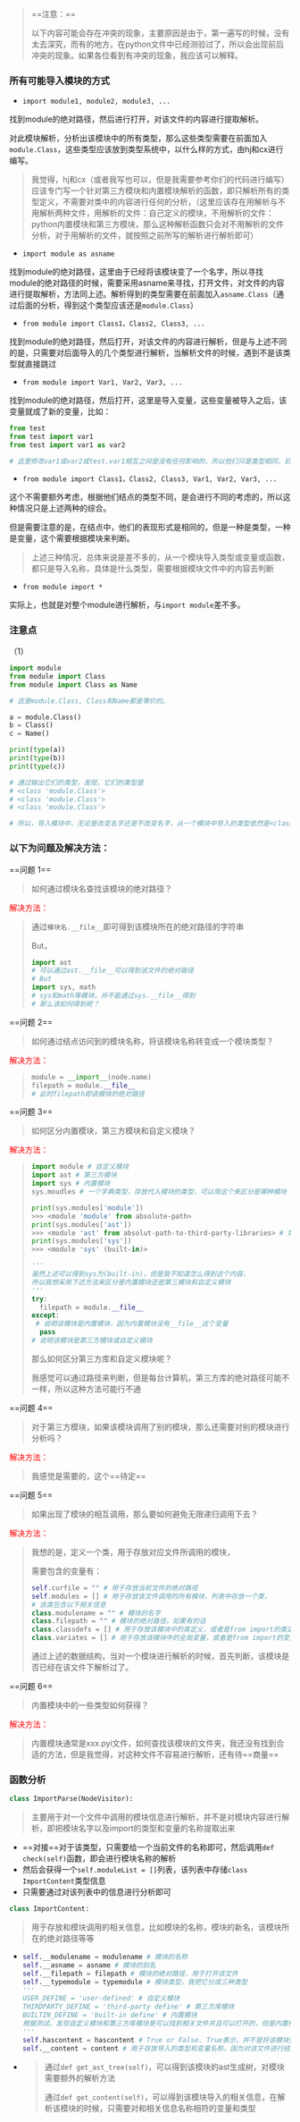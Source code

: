 >  ==注意：==
>
>  以下内容可能会存在冲突的现象，主要原因是由于，第一遍写的时候，没有太去深究，而有的地方，在python文件中已经测验过了，所以会出现前后冲突的现象。如果各位看到有冲突的现象，我应该可以解释。





### 所有可能导入模块的方式

- `import module1, module2, module3, ...`

找到module的绝对路径，然后进行打开，对该文件的内容进行提取解析。

对此模块解析，分析出该模块中的所有类型，那么这些类型需要在前面加入`module.Class`，这些类型应该放到类型系统中，以什么样的方式，由hj和cx进行编写。

>  我觉得，hj和cx（或者我写也可以，但是我需要参考你们的代码进行编写）应该专门写一个针对第三方模块和内置模块解析的函数，即只解析所有的类型定义，不需要对类中的内容进行任何的分析，（这里应该存在用解析与不用解析两种文件，用解析的文件：自己定义的模块，不用解析的文件：python内置模块和第三方模块，那么这种解析函数只会对不用解析的文件分析，对于用解析的文件，就按照之前所写的解析进行解析即可）

- `import module as asname`

找到module的绝对路径，这里由于已经将该模块变了一个名字，所以寻找module的绝对路径的时候，需要采用asname来寻找，打开文件，对文件的内容进行提取解析，方法同上述。解析得到的类型需要在前面加入`asname.Class`（通过后面的分析，得到这个类型应该还是`module.Class`）

- `from module import Class1，Class2, Class3, ...`

找到module的绝对路径，然后打开，对该文件的内容进行解析，但是与上述不同的是，只需要对后面导入的几个类型进行解析，当解析文件的时候，遇到不是该类型就直接跳过

- `from module import Var1, Var2, Var3, ...`

找到module的绝对路径，然后打开，这里是导入变量，这些变量被导入之后，该变量就成了新的变量，比如：

```python
from test
from test import var1
from test import var1 as var2

# 这里修改var1或var2或test.var1相互之间是没有任何影响的，所以他们只是类型相同，初始值相同，但是不是同一个变量
```

- `from module import Class1，Class2, Class3, Var1, Var2, Var3, ...`

这个不需要额外考虑，根据他们结点的类型不同，是会进行不同的考虑的，所以这种情况只是上述两种的综合。

但是需要注意的是，在结点中，他们的表现形式是相同的，但是一种是类型，一种是变量，这个需要根据模块来判断。

> 上述三种情况，总体来说是差不多的，从一个模块导入类型或变量或函数，都只是导入名称，具体是什么类型，需要根据模块文件中的内容去判断

- `from module import *`

实际上，也就是对整个module进行解析，与`import module`差不多。







### 注意点

（1）

```python
import module
from module import Class
from module import Class as Name

# 这里module.Class, Class和Name都是等价的。

a = module.Class()
b = Class()
c = Name()

print(type(a))
print(type(b))
print(type(c))

# 通过输出它们的类型，发现，它们的类型是
# <class 'module.Class'>
# <class 'module.Class'>
# <class 'module.Class'>

# 所以，导入模块中，无论是改变名字还是不改变名字，从一个模块中导入的类型依然是<class ‘module.Class’>
```





### 以下为问题及解决方法：

==问题 1==

> 如何通过模块名查找该模块的绝对路径？

<font color=red>解决方法：</font>

> 通过`模块名.__file__`即可得到该模块所在的绝对路径的字符串
>
> But，
>
> ```python
> import ast
> # 可以通过ast.__file__可以得到该文件的绝对路径
> # But
> import sys, math
> # sys和math等模块，并不能通过sys.__file__得到
> # 那么该如何得到呢？
> ```



==问题 2==

> 如何通过结点访问到的模块名称，将该模块名称转变成一个模块类型？

<font color=red>解决方法：</font>

> ```python
> module = __import__(node.name)
> filepath = module.__file__
> # 此时filepath即该模块的绝对路径
> ```



==问题 3==

> 如何区分内置模块，第三方模块和自定义模块？

<font color=red>解决方法：</font>

> ```python
> import module # 自定义模块
> import ast # 第三方模块
> import sys # 内置模块
> sys.moudles # 一个字典类型，存放代入模块的类型，可以用这个来区分是哪种模块
> 
> print(sys.modules['module'])
> >>> <module 'module' from absolute-path>
> print(sys.modules['ast'])
> >>> <module 'ast' from absolut-path-to-third-party-libraries> # 第三方库安装的绝对路径
> print(sys.modules['sys'])
> >>> <module 'sys' (built-in)>
> 
> '''
> 虽然上述可以得到sys为(built-in)，但是我不知道怎么得到这个内容，
> 所以我想采用下述方法来区分是内置模块还是第三模块和自定义模块
> '''
> try:
> 	filepath = module.__file__
> except:
>  # 说明该模块是内置模块，因为内置模块没有__file__这个变量
> 	pass
> # 说明该模块是第三方模块或自定义模块
> 
> ```
>
> 那么如何区分第三方库和自定义模块呢？
>
> 我感觉可以通过路径来判断，但是每台计算机，第三方库的绝对路径可能不一样，所以这种方法可能行不通



==问题 4==

> 对于第三方模块，如果该模块调用了别的模块，那么还需要对别的模块进行分析吗？

<font color=red>解决方法：</font>

> 我感觉是需要的，这个==待定==



==问题 5==

> 如果出现了模块的相互调用，那么要如何避免无限递归调用下去？

<font color=red>解决方法：</font>

> 我想的是，定义一个类，用于存放对应文件所调用的模块，
>
> 需要包含的变量有：
>
> ```python
> self.curfile = "" # 用于存放当前文件的绝对路径
> self.modules = [] # 用于存放该文件调用的所有模块，列表中存放一个类，
> # 该类包含以下相关信息
> class.modulename = "" # 模块的名字
> class.filepath = "" # 模块的绝对路径，如果有的话
> class.classdefs = [] # 用于存放该模块中的类定义，或者是from import的类定义
> class.variates = [] # 用于存放该模块中的全局变量，或者是from import的变量定义
> ```
>
> 通过上述的数据结构，当对一个模块进行解析的时候，首先判断，该模块是否已经在该文件下解析过了。



==问题 6==

> 内置模块中的一些类型如何获得？

<font color=red>解决方法：</font>

> 内置模块通常是xxx.pyi文件，如何查找该模块的文件夹，我还没有找到合适的方法，但是我觉得，对这种文件不容易进行解析，还有待==商量==



### 函数分析

```python
class ImportParse(NodeVisitor):
```

> 主要用于对一个文件中调用的模块信息进行解析，并不是对模块内容进行解析，即把模块名字以及import的类型和变量的名称提取出来

- ==对接==对于该类型，只需要给一个当前文件的名称即可，然后调用`def check(self)`函数，即会进行模块名称的解析
- 然后会获得一个`self.moduleList = []`列表，该列表中存储`class ImportContent`类型信息
- 只需要通过对该列表中的信息进行分析即可

```python
class ImportContent:
```

> 用于存放和模块调用的相关信息，比如模块的名称，模块的新名，该模块所在的绝对路径等等

- ```python
  self.__modulename = modulename # 模块的名称
  self.__asname = asname # 模块的别名
  self.__filepath = filepath # 模块的绝对路径，用于打开该文件
  self.__typemodule = typemodule # 模块类型，我把它分成三种类型
  '''
  USER_DEFINE = 'user-defined' # 自定义模块
  THIRDPARTY_DEFINE = 'third-party define' # 第三方库模块
  BUILTIN_DEFINE = 'built-in define' # 内置模块
  根据测试，发现自定义模块和第三方库模块是可以找到相关文件并且可以打开的，但是内置模块没有办法通过一般的方法进行打开
  '''
  self.hascontent = hascontent # True or False. True表示，并不是将该模块整个导入进来的，而是只导入部分类型和变量
  self.__content = content # 用于存放导入的类型和变量名称，因为对该文件进行结点分析的时候，只能够得到名称。
  ```

- > 通过`def get_ast_tree(self)`，可以得到该模块的ast生成树，对模块需要额外的解析方法
  >
  > 通过`def get_content(self)`，可以得到该模块导入的相关信息，在解析该模块的时候，只需要对和相关信息名称相符的变量和类型